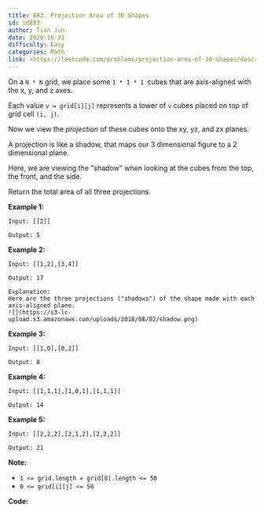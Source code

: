 ```yaml
---
title: 883. Projection Area of 3D Shapes
id: id883
author: Tian Jun
date: 2020-10-31
difficulty: Easy
categories: Math
link: <https://leetcode.com/problems/projection-area-of-3d-shapes/description/>
---
```


On a `N * N` grid, we place some `1 * 1 * 1 `cubes that are axis-aligned with
the x, y, and z axes.

Each value `v = grid[i][j]` represents a tower of `v` cubes placed on top of
grid cell `(i, j)`.

Now we view the  _projection_  of these cubes onto the xy, yz, and zx planes.

A projection is like a shadow, that maps our 3 dimensional figure to a 2
dimensional plane.

Here, we are viewing the "shadow" when looking at the cubes from the top, the
front, and the side.

Return the total area of all three projections.



**Example 1:**
            
	Input: [[2]]    
	Output: 5    

**Example 2:**
            
	Input: [[1,2],[3,4]]    
	Output: 17    
	Explanation:    Here are the three projections ("shadows") of the shape made with each axis-aligned plane.    ![](https://s3-lc-upload.s3.amazonaws.com/uploads/2018/08/02/shadow.png)    

**Example 3:**
            
	Input: [[1,0],[0,2]]    
	Output: 8    

**Example 4:**
            
	Input: [[1,1,1],[1,0,1],[1,1,1]]    
	Output: 14    

**Example 5:**
            
	Input: [[2,2,2],[2,1,2],[2,2,2]]    
	Output: 21    



**Note:**

  * `1 <= grid.length = grid[0].length <= 50`
  * `0 <= grid[i][j] <= 50`


**Code:**
